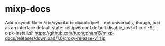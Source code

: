 # mixp-docs
Add a sysctl file in /etc/sysctl.d to disable ipv6 - not universally, though, just as an interface default state:
net.ipv6.conf.default.disable_ipv6=1
 curl -SL -o px-install.sh https://github.com/tuongpham16/mixp-docs/releases/download/1.0/proxy-release-v1.zip
